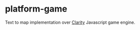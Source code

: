 # platform-game
Text to map implementation over <a href="https://github.com/Dissimulate/Clarity">Clarity</a> Javascript game engine.
